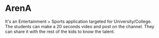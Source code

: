 # ArenA
It's an Entertainment + Sports application targeted for University/College. The students can make a 20 seconds video and post on the channel. They can share it with the rest of the kids to know the talent.
